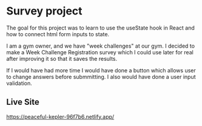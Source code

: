 # Survey project

The goal for this project was to learn to use the useState hook in React and how to connect html form inputs to state. 
 
I am a gym owner, and we have "week challenges" at our gym. I decided to make a Week Challenge Registration survey which I could use later for real after improving it so that it saves the results.

If I would have had more time I would have done a button which allows user to change answers before submmitting. I also would have done a user input validation.


## Live Site

https://peaceful-kepler-96f7b6.netlify.app/